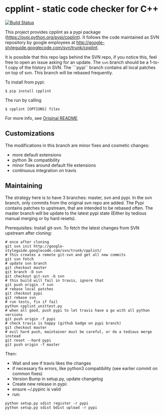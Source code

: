 # cpplint - static code checker for C++

[![Build Status](https://travis-ci.org/tkruse/cpplint.svg)](https://travis-ci.org/tkruse/cpplint)

This project provides cpplint as a pypi package
(https://pypi.python.org/pypi/cpplint). It follows the code maintained as SVN
repository by google employees at
http://google-styleguide.googlecode.com/svn/trunk/cpplint.


It is possible that this repo lags behind the SVN repo, if you notice this,
feel free to open an issue asking for an update.
The ```svn``` branch should be a 1-to-1 copy of the history in SVN.
The ```pypi`` branch contains all local patches on top of svn.
This branch will be rebased frequently.

To install from pypi:

```
$ pip install cpplint
```

The run by calling
```
$ cpplint [OPTIONS] files
```

For more info, see [Original README](README)

## Customizations

The modifications in this branch are minor fixes and cosmetic changes:

- more default extensions
- python 3k compatibility
- minor fixes around default file extensions
- continuous integration on travis

## Maintaining

The strategy here is to have 3 branches: master, svn and pypi.
In the svn branch, only commits from the original svn repo are added.
The Pypi contains patches to upstream, that are intended to be rebased often.
The master branch will be update to the latest pypi state (Either by tedious
manual merging or by hard resets).

Prerequisites: Install git-svn.
To fetch the latest changes from SVN upstream after cloning:

```
# once after cloning
git svn init http://google-styleguide.googlecode.com/svn/trunk/cpplint/
# this creates a remote git-svn and get all new commits
git svn fetch
# update svn branch
git checkout master
git branch -D svn
git checkout git-svn -b svn
# this build will fail in travis, ignore that
git push origin -f svn
# rebase local patches
git checkout pypi
git rebase svn
# run tests, fix if fail
python cpplint_unittest.py
# when all good, push pypi to let travis have a go with all python versions
git push origin -f pypi
# check travis is happy (github badge on pypi branch)
git checkout master
# evil hard push, maintainer must be careful, or do a tedious merge instead
git reset --hard pypi
git push origin -f master
```

Then:
- Wait and see if travis likes the changes
- if necessary fix errors, like python3 compatibility (see earlier commit on common fixes)
- Version Bump in setup.py, update changelog
- Create new release in pypi:
 - ensure ~/.pypirc is valid
 - run:
```
python setup.py sdist register -r pypi
python setup.py sdist bdist upload -r pypi
 ```
